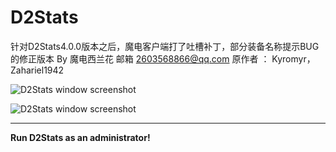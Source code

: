 # D2Stats

针对D2Stats4.0.0版本之后，魔电客户端打了吐槽补丁，部分装备名称提示BUG的修正版本
By 魔电西兰花  邮箱 2603568866@qq.com
原作者 ： Kyromyr， Zahariel1942


![D2Stats window screenshot](Assets/screenshot1.png "D2Stats window screenshot")


![D2Stats window screenshot](Assets/screenshot2.png "D2Stats window screenshot")
____
**Run D2Stats as an administrator!**

